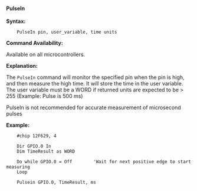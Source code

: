 <div class="section">

<div class="titlepage">

<div>

<div>

#### <span id="pulsein"></span>PulseIn

</div>

</div>

</div>

<span class="strong">**Syntax:**</span>

``` screen
    PulseIn pin, user_variable, time units
```

<span class="strong">**Command Availability:**</span>

Available on all microcontrollers.

<span class="strong">**Explanation:**</span>

The `PulseIn` command will monitor the specified pin when the pin is
high, and then measure the high time. It will store the time in the user
variable. The user variable must be a WORD if returned units are
expected to be &gt; 255 (Example: Pulse is 500 ms)

PulseIn is not recommended for accurate measurement of microsecond
pulses

<span class="strong">**Example:**</span>

``` screen
    #chip 12F629, 4

    Dir GPIO.0 In
    Dim TimeResult as WORD

    Do while GPIO.0 = Off        'Wait for next positive edge to start measuring
    Loop

    Pulsein GPIO.0, TimeResult, ms
```

</div>
